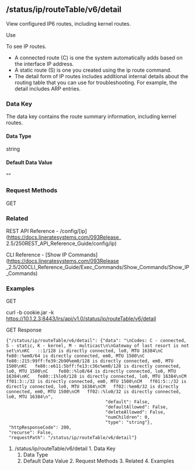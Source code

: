 ## /status/ip/routeTable/v6/detail

View configured IP6 routes, including kernel routes.

Use

To see IP routes.

  * A connected route (C) is one the system automatically adds based on the interface IP address.
  * A static route (S) is one you created using the ip route command.
  * The detail form of IP routes includes additional internal details about the routing table that you can use for troubleshooting. For example, the detail includes ARP entries.

### Data Key

The data key contains the route summary information, including kernel routes.

#### Data Type

string

#### Default Data Value

""

### Request Methods

GET

### Related

REST API Reference - /config/[ip](https://docs.lineratesystems.com/093Release_
2.5/250REST_API_Reference_Guide/config/ip)

CLI Reference - [Show IP Commands](https://docs.lineratesystems.com/093Release
_2.5/200CLI_Reference_Guide/Exec_Commands/Show_Commands/Show_IP_Commands)

### Examples

GET

curl -b cookie.jar -k
https://10.1.2.3:8443/lrs/api/v1.0/status/ip/routeTable/v6/detail

GET Response

    
    {"/status/ip/routeTable/v6/detail": {"data": "\nCodes: C - connected, S - static, K - kernel, M - multicast\n\nGateway of last resort is not set\n\nKC   ::1/128 is directly connected, lo0, MTU 16384\nC    fe80::%em0/64 is directly connected, em0, MTU 1500\nC    fe80::215:99ff:fe39:2b90%em0/128 is directly connected, em0, MTU 1500\nKC   fe80::e611:5bff:fe13:c36c%em0/128 is directly connected, lo0, MTU 1500\nC    fe80::%lo0/64 is directly connected, lo0, MTU 16384\nKC   fe80::1%lo0/128 is directly connected, lo0, MTU 16384\nCM   ff01:3::/32 is directly connected, em0, MTU 1500\nCM   ff01:5::/32 is directly connected, lo0, MTU 16384\nCM   ff02::%em0/32 is directly connected, em0, MTU 1500\nCM   ff02::%lo0/32 is directly connected, lo0, MTU 16384\n",
                                          "default": False,
                                          "defaultAllowed": False,
                                          "deleteAllowed": False,
                                          "numChildren": 0,
                                          "type": "string"},
     "httpResponseCode": 200,
     "recurse": False,
     "requestPath": "/status/ip/routeTable/v6/detail"}
    

  1. /status/ip/routeTable/v6/detail
    1. Data Key
      1. Data Type
      2. Default Data Value
    2. Request Methods
    3. Related
    4. Examples

